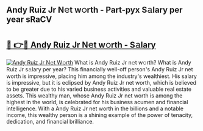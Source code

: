 ## Andy Ruiz Jr N𝚎t w𝚘rth - Part-pyx S𝚊lary per year sRaCV

# <h2><a href="http://gc1xeov.nevu.top/?p=Andy+Ruiz+Jr">🔗 👉🔴 Andy Ruiz Jr N𝚎t w𝚘rth - S𝚊lary</a></h2>

[![Andy Ruiz Jr N𝚎t W𝚘rth](https://i.imgur.com/Oavwk0R.jpeg)](http://gc1xeov.nevu.top/?p=Andy+Ruiz+Jr)
What is Andy Ruiz Jr n𝚎t w𝚘rth? What is Andy Ruiz Jr s𝚊lary per year?
This financially well-off person's Andy Ruiz Jr net worth is impressive, placing him among the industry's wealthiest. His salary is impressive, but it is eclipsed by Andy Ruiz Jr net worth, which is believed to be greater due to his varied business activities and valuable real estate assets. This wealthy man, whose Andy Ruiz Jr net worth is among the highest in the world, is celebrated for his business acumen and financial intelligence. With a Andy Ruiz Jr net worth in the billions and a notable income, this wealthy person is a shining example of the power of tenacity, dedication, and financial brilliance.
